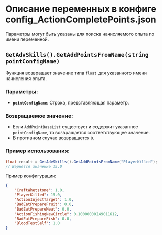 # Описание переменных в конфиге config_ActionCompletePoints.json

Параметры могут быть указаны для поиска начисляемого опыта по имени переменной.

## `GetAdvSkills().GetAddPointsFromName(string pointConfigName)`

Функция возвращает значение типа `float` для указанного имени начисления опыта.

### Параметры:

- **`pointConfigName`**: Строка, представляющая параметр.

### Возвращаемое значение:

- Если `AddPointBaseList` существует и содержит указанное `pointConfigName`, то возвращается соответствующее значение.
- В противном случае возвращается `0`.

### Пример использования:

```csharp
float result = GetAdvSkills().GetAddPointsFromName("PlayerKilled");
// Вернется значение 15.0 
```

Пример конфигурации:

```json
{
    "CraftWhetstone": 1.0,
    "PlayerKilled": 15.0,
    "ActionInjectTarget": 1.0,
    "BadEatPrepareFruit": 0.0,
    "BadEatPrepareMeat": 0.0,
    "ActionFishingNewCircle": 0.10000000149011612,
    "BadEatPrepareFish": 0.0,
    "BloodTestSelf": 1.0
}
```
